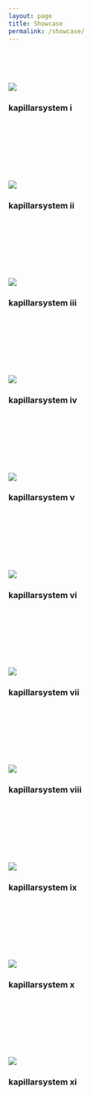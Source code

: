 ```yaml
---
layout: page
title: Showcase
permalink: /showcase/
---
```


<br/>
<br/>
<br/>

[![](/images/small/frame-017.jpg)](/images/large/frame-017.jpg)
### kapillarsystem i

<br/>
<br/>
<br/>
<br/>
<br/>
<br/>

[![](/images/small/frame-014.jpg)](/images/large/frame-014.jpg)
### kapillarsystem ii

<br/>
<br/>
<br/>
<br/>
<br/>
<br/>

[![](/images/small/frame-012.jpg)](/images/large/frame-012.jpg)
### kapillarsystem iii

<br/>
<br/>
<br/>
<br/>
<br/>
<br/>

[![](/images/small/frame-010.jpg)](/images/large/frame-010.jpg)
### kapillarsystem iv

<br/>
<br/>
<br/>
<br/>
<br/>
<br/>

[![](/images/small/frame-011.jpg)](/images/large/frame-011.jpg)
### kapillarsystem v

<br/>
<br/>
<br/>
<br/>
<br/>
<br/>

[![](/images/small/frame-013.jpg)](/images/large/frame-013.jpg)
### kapillarsystem vi

<br/>
<br/>
<br/>
<br/>
<br/>
<br/>

[![](/images/small/frame-016.jpg)](/images/large/frame-016.jpg)
### kapillarsystem vii

<br/>
<br/>
<br/>
<br/>
<br/>
<br/>

[![](/images/small/frame-008.jpg)](/images/large/frame-008.jpg)
### kapillarsystem viii

<br/>
<br/>
<br/>
<br/>
<br/>
<br/>

[![](/images/small/frame-004.jpg)](/images/large/frame-004.jpg)
### kapillarsystem ix

<br/>
<br/>
<br/>
<br/>
<br/>
<br/>

[![](/images/small/frame-018.jpg)](/images/large/frame-018.jpg)
### kapillarsystem x

<br/>
<br/>
<br/>
<br/>
<br/>
<br/>

[![](/images/small/frame-001.jpg)](/images/large/frame-001.jpg)
### kapillarsystem xi

<br/>
<br/>
<br/>
<br/>
<br/>
<br/>
